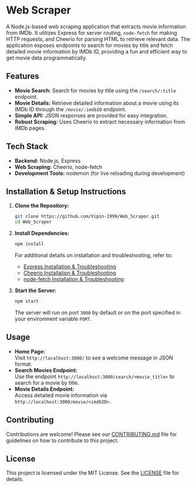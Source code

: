 # Web Scraper

A Node.js-based web scraping application that extracts movie information from IMDb. It utilizes Express for server routing, `node-fetch` for making HTTP requests, and Cheerio for parsing HTML to retrieve relevant data. The application exposes endpoints to search for movies by title and fetch detailed movie information by IMDb ID, providing a fun and efficient way to get movie data programmatically.

## Features
- **Movie Search:** Search for movies by title using the `/search/:title` endpoint.
- **Movie Details:** Retrieve detailed information about a movie using its IMDb ID through the `/movie/:imdbID` endpoint.
- **Simple API:** JSON responses are provided for easy integration.
- **Robust Scraping:** Uses Cheerio to extract necessary information from IMDb pages.

## Tech Stack
- **Backend:** Node.js, Express
- **Web Scraping:** Cheerio, node-fetch
- **Development Tools:** nodemon (for live reloading during development)

## Installation & Setup Instructions
1. **Clone the Repository:**
   ```bash
   git clone https://github.com/Vipin-1999/Web_Scraper.git
   cd Web_Scraper
   ```

2. **Install Dependencies:**
   ```bash
   npm install
   ```
   For additional details on installation and troubleshooting, refer to:
   - [Express Installation & Troubleshooting](https://expressjs.com/en/starter/installing.html)
   - [Cheerio Installation & Troubleshooting](https://www.npmjs.com/package/cheerio)
   - [node-fetch Installation & Troubleshooting](https://www.npmjs.com/package/node-fetch)

3. **Start the Server:**
   ```bash
   npm start
   ```
   The server will run on port `3000` by default or on the port specified in your environment variable `PORT`.

## Usage
- **Home Page:**  
  Visit `http://localhost:3000/` to see a welcome message in JSON format.
- **Search Movies Endpoint:**  
  Use the endpoint `http://localhost:3000/search/<movie_title>` to search for a movie by title.
- **Movie Details Endpoint:**  
  Access detailed movie information via `http://localhost:3000/movie/<imdbID>`.

## Contributing
Contributions are welcome! Please see our [CONTRIBUTING.md](./CONTRIBUTING.md) file for guidelines on how to contribute to this project.

## License
This project is licensed under the MIT License. See the [LICENSE](./LICENSE) file for details.
